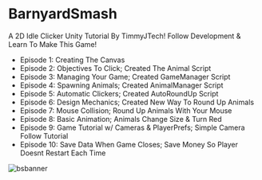# BarnyardSmash
A 2D Idle Clicker Unity Tutorial By TimmyJTech! Follow Development & Learn To Make This Game!

- Episode 1: Creating The Canvas
- Episode 2: Objectives To Click; Created The Animal Script
- Episode 3: Managing Your Game; Created GameManager Script
- Episode 4: Spawning Animals; Created AnimalManager Script
- Episode 5: Automatic Clickers; Created AutoRoundUp Script
- Episode 6: Design Mechanics; Created New Way To Round Up Animals
- Episode 7: Mouse Collision; Round Up Animals With Your Mouse
- Episode 8: Basic Animation; Animals Change Size & Turn Red
- Episode 9: Game Tutorial w/ Cameras & PlayerPrefs; Simple Camera Follow Tutorial
- Episode 10: Save Data When Game Closes; Save Money So Player Doesnt Restart Each Time

![bsbanner](https://github.com/GrayShadoz/BarnyardSmash/assets/71303769/1af301b9-a558-432a-a199-3434a6e97c0b)
